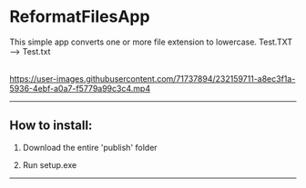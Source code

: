 # ReformatFilesApp

This simple app converts one or more file extension to lowercase. Test.TXT --> Test.txt
<br></br>

https://user-images.githubusercontent.com/71737894/232159711-a8ec3f1a-5936-4ebf-a0a7-f5779a99c3c4.mp4

__________________________________________________________________

<H2>How to install:</H2>

1. Download the entire 'publish' folder

2. Run setup.exe

__________________________________________________________________

